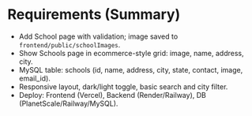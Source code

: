 # Requirements (Summary)
- Add School page with validation; image saved to `frontend/public/schoolImages`.
- Show Schools page in ecommerce-style grid: image, name, address, city.
- MySQL table: schools (id, name, address, city, state, contact, image, email_id).
- Responsive layout, dark/light toggle, basic search and city filter.
- Deploy: Frontend (Vercel), Backend (Render/Railway), DB (PlanetScale/Railway/MySQL).
